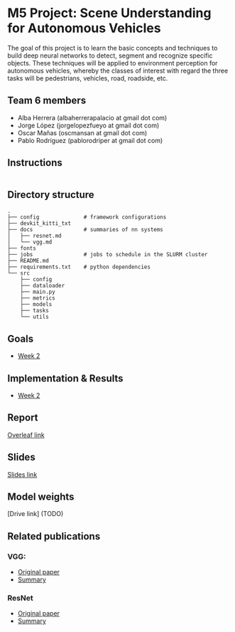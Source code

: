 # M5 Project: Scene Understanding for Autonomous Vehicles

The goal of this project is to learn the basic concepts and techniques to build deep neural networks to detect, segment and recognize specific objects. These techniques will be applied to environment perception for autonomous vehicles, whereby the classes of interest with regard the three tasks will be pedestrians, vehicles, road, roadside, etc.

## Team 6 members

* Alba Herrera (albaherrerapalacio at gmail dot com)
* Jorge López (jorgelopezfueyo at gmail dot com)
* Oscar Mañas (oscmansan at gmail dot com)
* Pablo Rodríguez (pablorodriper at gmail dot com)

## Instructions

```bash

```

## Directory structure

```
.
├── config              # framework configurations
├── devkit_kitti_txt
├── docs                # summaries of nn systems
│   ├── resnet.md
│   └── vgg.md
├── fonts
├── jobs                # jobs to schedule in the SLURM cluster
├── README.md
├── requirements.txt    # python dependencies
└── src
    ├── config
    ├── dataloader
    ├── main.py
    ├── metrics
    ├── models
    ├── tasks
    └── utils
```

## Goals

- [Week 2](./docs/week2.md)

## Implementation & Results

- [Week 2](./docs/week2_implementation_results.md)

## Report

[Overleaf link](https://www.overleaf.com/read/mkqjyjnntnrg)

## Slides

[Slides link](https://docs.google.com/presentation/d/1e6U8LvV8q_5QeuToiP9Zytm0M13JhbPFJgBwRQDjbQw/edit?usp=sharing)

## Model weights

[Drive link] (TODO)

## Related publications

### VGG: 
* [Original paper](https://arxiv.org/pdf/1409.1556.pdf)
* [Summary](docs/vgg.md)

### ResNet
* [Original paper](https://arxiv.org/pdf/1512.03385.pdf)
* [Summary](docs/resnet.md)
